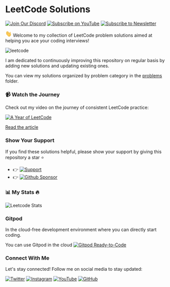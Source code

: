 # LeetCode Solutions 


  
[![Join Our Discord](https://img.shields.io/badge/Discord-Join%20Server-blue?logo=discord&style=for-the-badge)](https://discord.com/invite/Yn9g6KuWyA)
[![Subscribe on YouTube](https://img.shields.io/badge/YouTube-Subscribe-red?logo=youtube&style=for-the-badge)](https://www.youtube.com/@dhanushnehru?sub_confirmation=1)
[![Subscribe to Newsletter](https://img.shields.io/badge/Newsletter-Subscribe-orange?style=for-the-badge)](https://dhanushn.substack.com/)


<img src="https://raw.githubusercontent.com/DhanushNehru/DhanushNehru/master/assets/wave.gif" width="20px" height="20px"/> Welcome to my collection of LeetCode problem solutions aimed at helping you ace your coding interviews!

![leetcode](https://github.com/DhanushNehru/Leetcode/assets/22955675/c1c8c081-10c7-4322-8efc-7b8f55cd58be)

I am dedicated to continuously improving this repository on regular basis by adding new solutions and updating existing ones.

You can view my solutions organized by problem category in the [problems](https://github.com/DhanushNehru/Leetcode/tree/main/problems) folder.

### 📹 Watch the Journey

Check out my video on the journey of consistent LeetCode practice:

[![A Year of LeetCode](https://img.youtube.com/vi/J-hDaEU8smE/0.jpg)](https://youtu.be/J-hDaEU8smE?si=0MIOxDQHw_VgbJZZ)

[Read the article](https://dhanushnehru.medium.com/a-year-of-daily-consistent-leetcode-12a689aa6905)

### Show Your Support

If you find these solutions helpful, please show your support by giving this repository a star ⭐

- 👉 [![Support](https://img.shields.io/badge/Support-Buy%20Me%20A%20Coffee-orange?style=flat-square)](https://ko-fi.com/dhanushnehru)
- 👉 [![Github Sponsor](https://img.shields.io/badge/Sponsor-💖-brightgreen)](https://github.com/sponsors/DhanushNehru)

### 📊 My Stats 🔥

![Leetcode Stats](https://leetcard.jacoblin.cool/dhanushnehru?ext=activity)


### Gitpod

In the cloud-free development environment where you can directly start coding.

You can use Gitpod in the cloud  [![Gitpod Ready-to-Code](https://img.shields.io/badge/Gitpod-Ready--to--Code-blue?logo=gitpod)](https://gitpod.io/#https://github.com/DhanushNehru/Leetcode/)


### Connect With Me

Let's stay connected! Follow me on social media to stay updated:

[![Twitter](https://img.shields.io/badge/Twitter-Follow-blue?style=flat-square&logo=twitter)](https://twitter.com/Dhanush_Nehru) 
[![Instagram](https://img.shields.io/badge/Instagram-Follow-blue?style=flat-square&logo=instagram)](https://www.instagram.com/dhanush_nehru/) 
[![YouTube](https://img.shields.io/badge/YouTube-Subscribe-red?style=flat-square&logo=youtube)](https://www.youtube.com/@dhanushnehru?sub_confirmation=1) 
[![GitHub](https://img.shields.io/badge/GitHub-Follow-blue?style=flat-square&logo=github)](https://github.com/DhanushNehru)
